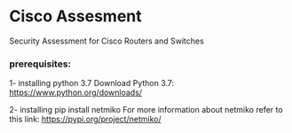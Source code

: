 # Cisco Assesment
Security Assessment for Cisco Routers and Switches


<h3>prerequisites:</h3>

1- installing python 3.7
    Download Python 3.7: https://www.python.org/downloads/
    
    
2- installing  pip install netmiko
   For more information about netmiko refer to this link: https://pypi.org/project/netmiko/
   
   
